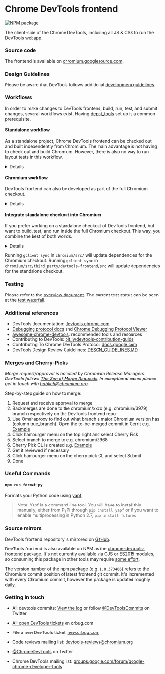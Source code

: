 # Chrome DevTools frontend

<!-- [START badges] -->
[![NPM package](https://img.shields.io/npm/v/chrome-devtools-frontend.svg)](https://npmjs.org/package/chrome-devtools-frontend)
<!-- [END badges] -->

The client-side of the Chrome DevTools, including all JS & CSS to run the DevTools webapp.

### Source code
The frontend is available on [chromium.googlesource.com](https://chromium.googlesource.com/devtools/devtools-frontend).

### Design Guidelines
Please be aware that DevTools follows additional [development guidelines](DESIGN_GUIDELINES.md).

### Workflows

In order to make changes to DevTools frontend, build, run, test, and submit changes, several workflows exist. Having [depot_tools](https://commondatastorage.googleapis.com/chrome-infra-docs/flat/depot_tools/docs/html/depot_tools_tutorial.html#_setting_up) set up is a common prerequisite.

#### Standalone workflow
As a standalone project, Chrome DevTools frontend can be checked out and built independently from Chromium. The main advantage is not having to check out and build Chromium. However, there is also no way to run layout tests in this workflow.
<details>

##### Checking out source

To check out the source for DevTools frontend only, follow these steps:

```bash
mkdir devtools
cd devtools
fetch devtools-frontend
```

##### Build

To build, follow these steps:
```bash
cd devtools-frontend
gn gen out/Default
autoninja -C out/Default
```
The resulting build artifacts can be found in `out/Default/resources/inspector`.

##### Update to latest

To update to latest tip of tree version:
```bash
git fetch origin
git checkout origin/master
gclient sync
```

##### Run in Chromium

These steps work with Chromium 79 or later.
To run the production build, use

**(Requires `brew install coreutils` on Mac.)**

```bash
<path-to-chrome>/chrome --custom-devtools-frontend=file://$(realpath out/Default/resources/inspector)
```

To run the debug build (directly symlinked to the original unminified source files),
build both Chromium and DevTools frontend with the [GN flag](https://www.chromium.org/developers/gn-build-configuration) `debug_devtools=true`, and use

```bash
<path-to-chrome>/chrome --custom-devtools-frontend=file://$(realpath out/Default/resources/inspector/debug)
```

You can inspect DevTools with DevTools by undocking DevTools and then open the developers tools (F12 on Windows/Linux, Cmd+Option+I on Mac).

##### Test
Test are available by running scripts in `scripts/test/`.

##### Create a change
Usual [steps](https://chromium.googlesource.com/chromium/src/+/master/docs/contributing.md#creating-a-change) for creating a change work out of the box.

##### Managing dependencies
- To sync dependencies from Chromium to DevTools frontend, use `scripts/deps/roll_deps.py`.
- To roll the HEAD commit of DevTools frontend into Chromium, use `scripts/deps/roll_to_chromium.py`.
- To update DevTools frontend's DEPS, use `roll-dep`.
</details>

#### Chromium workflow
DevTools frontend can also be developed as part of the full Chromium checkout.
<details>

##### Checking out source
Follow [instructions](https://www.chromium.org/developers/how-tos/get-the-code) to check out Chromium. DevTools frontend can be found under `third_party/devtools-frontend/src/`.

##### Build
Refer to [instructions](https://www.chromium.org/developers/how-tos/get-the-code) to build Chromium. To only build DevTools frontend, use `devtools_frontend_resources` as build target. The resulting build artifacts for DevTools frontend can be found in `out/Default/resources/inspector`.

Consider building with the [GN flag](https://www.chromium.org/developers/gn-build-configuration) `debug_devtools=true` to symlink to the original unminified source.

##### Run
Run Chrome with DevTools frontend bundled:
```bash
out/Default/chrome
```

##### Test
Test are available by running scripts in `third_party/devtools-frontend/src/scripts/test/`.
After building content shell, we can also run layout tests that are relevant for DevTools frontend:
```bash
autoninja -C out/Default content_shell
third_party/blink/tools/run_web_tests.py http/tests/devtools
```

##### Create a change
Usual [steps](https://chromium.googlesource.com/chromium/src/+/master/docs/contributing.md#creating-a-change) for creating a change work out of the box, when executed in `third_party/devtools-frontend/src/`.
</details>

#### Integrate standalone checkout into Chromium
If you prefer working on a standalone checkout of DevTools frontend, but want to build, test, and run inside the full Chromium checkout. This way, you combine the best of both worlds.
<details>

Disable `gclient sync` for DevTools frontend inside of Chromium by editing `.gclient` config. From `chromium/src/`, simply run
```bash
vim $(gclient root)/.gclient
```

In the `custom_deps` section, insert this line:
```python
"src/third_party/devtools-frontend/src": None,
```

Then run
```bash
gclient sync -D
```
This removes the DevTools frontend dependency. We now create a symlink to refer to the standalone checkout:

**(Note that the folder names do NOT include the trailing slash)**

```bash
ln -s path/to/standalone/devtools-frontend third_party/devtools-frontend/src
```

</details>

Running `gclient sync` in `chromium/src/` will update dependencies for the Chromium checkout. Running `gclient sync` in `chromium/src/third_party/devtools-frontend/src` will update dependencies for the standalone checkout.

### Testing
Please refer to the [overview document](https://docs.google.com/document/d/1c2KLKoFMqLB2A9sNAHIhYb70XFyfBUBs5BZSYfQAT-Y/edit). The current test status can be seen at the [test waterfall].

### Additional references
* DevTools documentation: [devtools.chrome.com](https://devtools.chrome.com)
* [Debugging protocol docs](https://developer.chrome.com/devtools/docs/debugger-protocol) and [Chrome Debugging Protocol Viewer](http://chromedevtools.github.io/debugger-protocol-viewer/)
* [awesome-chrome-devtools](https://github.com/paulirish/awesome-chrome-devtools): recommended tools and resources
* Contributing to DevTools: [bit.ly/devtools-contribution-guide](http://bit.ly/devtools-contribution-guide)
* Contributing To Chrome DevTools Protocol: [docs.google.com](https://docs.google.com/document/d/1c-COD2kaK__5iMM5SEx-PzNA7HFmgttcYfOHHX0HaOM/edit?usp=sharing)
* DevTools Design Review Guidelines:
  [DESGN_GUIDELINES.MD](DESIGN_GUIDELINES.MD)

### Merges and Cherry-Picks

*Merge request/approval is handled by Chromium Release Managers. DevTools follows [The
Zen of Merge
Requests](https://www.chromium.org/developers/the-zen-of-merge-requests). In exceptional
cases please get in touch with hablich@chromium.org.*

Step-by-step guide on how to merge:
1. Request and receive approval to merge
1. Backmerges are done to the chromium/xxxx (e.g. chromium/3979) branch respectively on the DevTools frontend repo
  1. Use [Omahaproxy](https://omahaproxy.appspot.com/) to find out what
     branch a major Chromium version has (column true_branch).
Open the to-be-merged commit in Gerrit e.g.
[Example](https://chromium-review.googlesource.com/c/devtools/devtools-frontend/+/1928912)
1. Click hamburger menu on the top right and select Cherry Pick
1. Select branch to merge to e.g. chromium/3968
1. Cherry Pick CL is created e.g.
   [Example](https://chromium-review.googlesource.com/c/devtools/devtools-frontend/+/1928913)
1. Get it reviewed if necessary
1. Click hamburger menu on the cherry pick CL and select Submit
1. Done

### Useful Commands

#### `npm run format-py`
Formats your Python code using [yapf](https://github.com/google/yapf)

> Note: Yapf is a command line tool. You will have to install this manually, either from PyPi through `pip install yapf` or if you want to enable multiprocessing in Python 2.7, `pip install futures`

### Source mirrors
DevTools frontend repository is mirrored on [GitHub](https://github.com/ChromeDevTools/devtools-frontend).

DevTools frontend is also available on NPM as the [chrome-devtools-frontend](https://www.npmjs.com/package/chrome-devtools-frontend) package. It's not currently available via CJS or ES2015 modules, so consuming this package in other tools may require [some effort](https://github.com/paulirish/devtools-timeline-model/blob/master/index.js).

The version number of the npm package (e.g. `1.0.373466`) refers to the Chromium commit position of latest frontend git commit. It's incremented with every Chromium commit, however the package is updated roughly daily.

### Getting in touch
* All devtools commits: [View the log] or follow [@DevToolsCommits] on Twitter
* [All open DevTools tickets] on crbug.com
* File a new DevTools ticket: [new.crbug.com](https://bugs.chromium.org/p/chromium/issues/entry?labels=OS-All,Type-Bug,Pri-2&components=Platform%3EDevTools)
* Code reviews mailing list: [devtools-reviews@chromium.org]
* [@ChromeDevTools] on Twitter
* Chrome DevTools mailing list: [groups.google.com/forum/google-chrome-developer-tools](https://groups.google.com/forum/#!forum/google-chrome-developer-tools)

  [devtools-reviews@chromium.org]: https://groups.google.com/a/chromium.org/forum/#!forum/devtools-reviews
  [View the log]: https://chromium.googlesource.com/devtools/devtools-frontend/+log/master
  [@ChromeDevTools]: http://twitter.com/ChromeDevTools
  [@DevToolsCommits]: http://twitter.com/DevToolsCommits
  [all open DevTools tickets]: https://bugs.chromium.org/p/chromium/issues/list?can=2&q=component%3APlatform%3EDevTools&sort=&groupby=&colspec=ID+Stars+Owner+Summary+Modified+Opened
  [test waterfall]: https://ci.chromium.org/p/devtools-frontend/g/main/console
